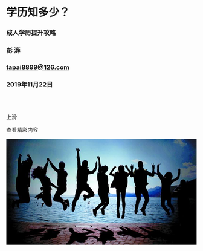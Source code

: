 # 学历知多少？

### 成人学历提升攻略

### 彭 湃

### tapai8899@126.com

### 2019年11月22日


<br>

<br>


上滑

查看精彩内容

![](image/01.jpg)
